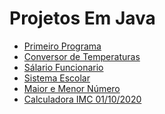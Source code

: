 <h1>Projetos Em Java</h1>

<ul>
<a href="https://github.com/miguelhp373/TecnicasdeProgramacao/tree/master/Java/HelloJava"><li>Primeiro Programa</li></a>
<a href="https://github.com/miguelhp373/TecnicasdeProgramacao/tree/master/conversordetemperatura"><li>Conversor de Temperaturas</li></a>
<a href="https://github.com/miguelhp373/TecnicasdeProgramacao/tree/master/Projetos%20de%20Algoritmo%20feito%20Em%20Java/salariofuncionario"><li>Sálario Funcionario</li></a>
<a href="https://github.com/miguelhp373/TecnicasdeProgramacao/tree/master/SistemaEscolar"><li>Sistema Escolar</li></a>
<a href="https://github.com/miguelhp373/TecnicasdeProgramacao/tree/master/maioremenor"><li>Maior e Menor Número</li></a>
<a href="https://github.com/miguelhp373/TecnicasdeProgramacao/tree/master/CalculadoraImc"><li>Calculadora IMC 01/10/2020</li></a>
 
 </ul>
